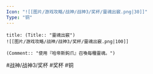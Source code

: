 ```yaml
---
Icon: "![[图片/游戏攻略/战神/战神3/奖杯/靈魂出竅.png|30]]"
Type: "铜"
---
```

```ad-common-bronze-trophy
title: (Title:: "靈魂出竅")
![[图片/游戏攻略/战神/战神3/奖杯/靈魂出竅.png|100]]

(Comment:: "使用『哈帝斯鉤爪』召喚每種靈魂。")
```

#战神/战神3/奖杯 #奖杯 #铜
